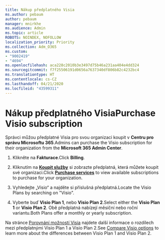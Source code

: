 ```yaml
---
title: Nákup předplatného Visia
ms.author: pebaum
author: pebaum
manager: mnirkhe
ms.audience: Admin
ms.topic: article
ROBOTS: NOINDEX, NOFOLLOW
localization_priority: Priority
ms.collection: Adm_O365
ms.custom:
- "9002419"
- "4694"
ms.openlocfilehash: aca228c2010b3e3497d75b46a231aa404e4dd324
ms.sourcegitcommit: f7f25506191d0656a7637340df806b82c4232bc4
ms.translationtype: HT
ms.contentlocale: cs-CZ
ms.lasthandoff: 04/21/2020
ms.locfileid: "43599311"
---
```

# <a name="purchase-visio-subscription"></a><span data-ttu-id="92ef8-102">Nákup předplatného Visia</span><span class="sxs-lookup"><span data-stu-id="92ef8-102">Purchase Visio subscription</span></span>

<span data-ttu-id="92ef8-103">Správci můžou předplatné Visia pro svou organizaci koupit v **Centru pro správu Microsoftu 365**.</span><span class="sxs-lookup"><span data-stu-id="92ef8-103">Admins can purchase the Visio subscription for their organization from the **Microsoft 365 Admin Center**.</span></span>

1. <span data-ttu-id="92ef8-104">Klikněte na **Fakturace**.</span><span class="sxs-lookup"><span data-stu-id="92ef8-104">Click **Billing**.</span></span>

2. <span data-ttu-id="92ef8-105">Kliknutím na **[Koupit služby](https://go.microsoft.com/fwlink/p/?linkid=868433)** si zobrazte předplatná, která můžete koupit své organizaci.</span><span class="sxs-lookup"><span data-stu-id="92ef8-105">Click **[Purchase services](https://go.microsoft.com/fwlink/p/?linkid=868433)** to view available subscriptions to purchase for your organization.</span></span>

3. <span data-ttu-id="92ef8-106">Vyhledejte „Visio“ a najděte si příslušná předplatná.</span><span class="sxs-lookup"><span data-stu-id="92ef8-106">Locate the Visio Plans by searching on "Visio".</span></span>

4. <span data-ttu-id="92ef8-107">Vyberte buď **Visio Plan 1**, nebo **Visio Plan 2**.</span><span class="sxs-lookup"><span data-stu-id="92ef8-107">Select either the **Visio Plan 1** or **Visio Plan 2**.</span></span> <span data-ttu-id="92ef8-108">Obě předplatná nabízejí měsíční nebo roční variantu.</span><span class="sxs-lookup"><span data-stu-id="92ef8-108">Both Plans offer a monthly or yearly subscription.</span></span>

<span data-ttu-id="92ef8-109">Na stránce [Porovnání možností Visia](https://products.office.com/Visio/microsoft-visio-plans-and-pricing-compare-visio-options) najdete další informace o rozdílech mezi předplatnými Visio Plan 1 a Visio Plan 2.</span><span class="sxs-lookup"><span data-stu-id="92ef8-109">See [Compare Visio options](https://products.office.com/Visio/microsoft-visio-plans-and-pricing-compare-visio-options) to learn more about the differences between Visio Plan 1 and Visio Plan 2.</span></span> 
